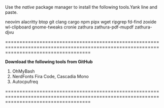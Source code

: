 Use the _native_ package manager to install the following tools.Yank line and paste. 

neovim alacritty btop git clang cargo npm pipx wget ripgrep fd-find zoxide wl-clipboard gnome-tweaks cronie zathura zathura-pdf-mupdf zathura-djvu

==========================================================================================================================================

**Download the following tools from GitHub**

1. OhMyBash 
2. NerdFonts Fira Code, Cascadia Mono
3. Autocpufreq

==========================================================================================================================================
